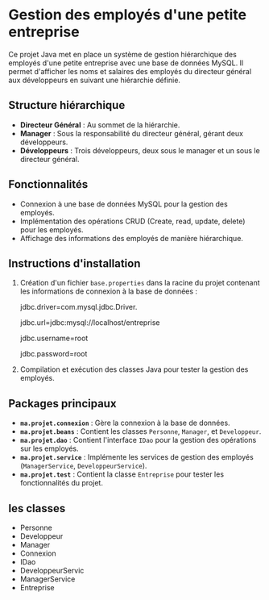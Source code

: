 # Gestion des employés d'une petite entreprise

Ce projet Java met en place un système de gestion hiérarchique des employés d'une petite entreprise avec une base de données MySQL. Il permet d'afficher les noms et salaires des employés du directeur général aux développeurs en suivant une hiérarchie définie.

## Structure hiérarchique

- **Directeur Général** : Au sommet de la hiérarchie.
- **Manager** : Sous la responsabilité du directeur général, gérant deux développeurs.
- **Développeurs** : Trois développeurs, deux sous le manager et un sous le directeur général.

## Fonctionnalités

- Connexion à une base de données MySQL pour la gestion des employés.
- Implémentation des opérations CRUD (Create, read, update, delete) pour les employés.
- Affichage des informations des employés de manière hiérarchique.

## Instructions d'installation

1. Création d'un fichier `base.properties` dans la racine du projet contenant les informations de connexion à la base de données :

    jdbc.driver=com.mysql.jdbc.Driver.
   
    jdbc.url=jdbc:mysql://localhost/entreprise
   
    jdbc.username=root
   
    jdbc.password=root
   

3. Compilation et exécution des classes Java pour tester la gestion des employés.

## Packages principaux

- **`ma.projet.connexion`** : Gère la connexion à la base de données.
- **`ma.projet.beans`** : Contient les classes `Personne`, `Manager`, et `Developpeur`.
- **`ma.projet.dao`** : Contient l'interface `IDao` pour la gestion des opérations sur les employés.
- **`ma.projet.service`** : Implémente les services de gestion des employés (`ManagerService`, `DeveloppeurService`).
- **`ma.projet.test`** : Contient la classe `Entreprise` pour tester les fonctionnalités du projet.

## les classes
- Personne
- Developpeur
- Manager
- Connexion
- IDao
- DeveloppeurServic
- ManagerService
- Entreprise

